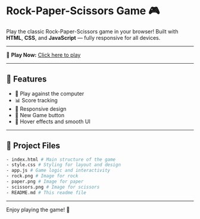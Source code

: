 # Rock-Paper-Scissors Game 🎮
Play the classic Rock-Paper-Scissors game in your browser! Built with **HTML**, **CSS**, and **JavaScript** — fully responsive for all devices.

---
🔗 **Play Now:** [Click here to play]()

---
## 🚀 Features
- 🤖 Play against the computer
- 📊 Score tracking
- 📱 Responsive design
- 🔁 New Game button
- 🎨 Hover effects and smooth UI

---
## 📁 Project Files
```sh
- index.html # Main structure of the game
- style.css # Styling for layout and design
- app.js # Game logic and interactivity
- rock.png # Image for rock
- paper.png # Image for paper
- scissors.png # Image for scissors
- README.md # This readme file
```
---
Enjoy playing the game! 🎉
